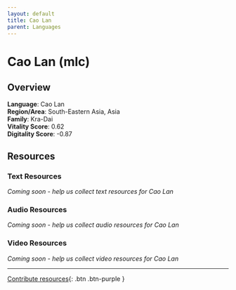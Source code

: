 ```yaml
---
layout: default
title: Cao Lan
parent: Languages
---
```


# Cao Lan (mlc)

## Overview

**Language**: Cao Lan  
**Region/Area**: South-Eastern Asia, Asia  
**Family**: Kra-Dai  
**Vitality Score**: 0.62  
**Digitality Score**: -0.87  

## Resources

### Text Resources
*Coming soon - help us collect text resources for Cao Lan*

### Audio Resources
*Coming soon - help us collect audio resources for Cao Lan*

### Video Resources
*Coming soon - help us collect video resources for Cao Lan*

---

[Contribute resources](https://fairtrain.github.io/){: .btn .btn-purple }
